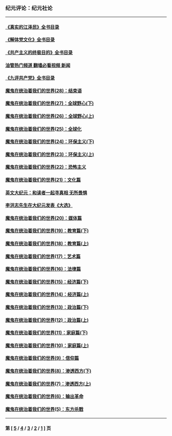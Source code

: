 ### 纪元评论：纪元社论
---
#### [《真实的江泽民》全书目录](../../pages/nsc422/n13721399.md?06170330) 
#### [《解体党文化》全书目录](../../pages/nsc422/n13721157.md?06170330) 
#### [《共产主义的终极目的》全书目录](../../pages/nsc422/n13721048.md?06170330) 
#### [油管热门频道 翻墙必看视频 新闻](ok?06170330)
#### [《九评共产党》全书目录](../../pages/nsc422/n13708085.md?06170330) 
#### [魔鬼在统治着我们的世界(28)：结束语](../../pages/nsc422/n10936246.md?06170330) 
#### [魔鬼在统治着我们的世界(27)：全球野心(下)](../../pages/nsc422/n10928319.md?06170330) 
#### [魔鬼在统治着我们的世界(26)：全球野心(上)](../../pages/nsc422/n10900318.md?06170330) 
#### [魔鬼在统治着我们的世界(25)：全球化](../../pages/nsc422/n10788205.md?06170330) 
#### [魔鬼在统治着我们的世界(24)：环保主义(下)](../../pages/nsc422/n10695307.md?06170330) 
#### [魔鬼在统治着我们的世界(23)：环保主义(上)](../../pages/nsc422/n10688613.md?06170330) 
#### [魔鬼在统治着我们的世界(22)：恐怖主义](../../pages/nsc422/n10614727.md?06170330) 
#### [魔鬼在统治着我们的世界(21)：文化篇](../../pages/nsc422/n10597706.md?06170330) 
#### [英文大纪元：和读者一起寻真相 无所畏惧](../../pages/nsc422/n12542027.md?06170330) 
#### [李洪志先生在大纪元发表《大选》](../../pages/nsc422/n12534746.md?06170330) 
#### [魔鬼在统治着我们的世界(20)：媒体篇](../../pages/nsc422/n10586579.md?06170330) 
#### [魔鬼在统治着我们的世界(19)：教育篇(下)](../../pages/nsc422/n10564808.md?06170330) 
#### [魔鬼在统治着我们的世界(18)：教育篇(上)](../../pages/nsc422/n10526970.md?06170330) 
#### [魔鬼在统治着我们的世界(17)：艺术篇](../../pages/nsc422/n10499093.md?06170330) 
#### [魔鬼在统治着我们的世界(16)：法律篇](../../pages/nsc422/n10485969.md?06170330) 
#### [魔鬼在统治着我们的世界(15)：经济篇(下)](../../pages/nsc422/n10469975.md?06170330) 
#### [魔鬼在统治着我们的世界(14)：经济篇(上)](../../pages/nsc422/n10457370.md?06170330) 
#### [魔鬼在统治着我们的世界(13)：政治篇(下)](../../pages/nsc422/n10448270.md?06170330) 
#### [魔鬼在统治着我们的世界(12)：政治篇(上)](../../pages/nsc422/n10444576.md?06170330) 
#### [魔鬼在统治着我们的世界(11)：家庭篇(下)](../../pages/nsc422/n10440961.md?06170330) 
#### [魔鬼在统治着我们的世界(10)：家庭篇(上)](../../pages/nsc422/n10435448.md?06170330) 
#### [魔鬼在统治着我们的世界(9)：信仰篇](../../pages/nsc422/n10432159.md?06170330) 
#### [魔鬼在统治着我们的世界(8)：渗透西方(下)](../../pages/nsc422/n10429603.md?06170330) 
#### [魔鬼在统治着我们的世界(7)：渗透西方(上)](../../pages/nsc422/n10426013.md?06170330) 
#### [魔鬼在统治着我们的世界(6)：输出革命](../../pages/nsc422/n10421536.md?06170330) 
#### [魔鬼在统治着我们的世界(5)：东方杀戮](../../pages/nsc422/n10417707.md?06170330) 

---
#### 第 [ [5](./5.md?06170330) / [4](./4.md?06170330) / [3](./3.md?06170330) / [2](./2.md?06170330) / [1](./1.md?06170330) ] 页
